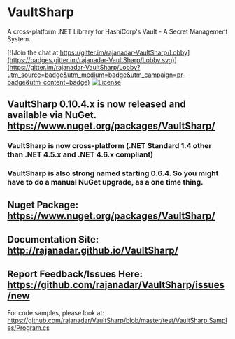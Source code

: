 VaultSharp
==========

A cross-platform .NET Library for HashiCorp's Vault - A Secret Management System.

[![Join the chat at https://gitter.im/rajanadar-VaultSharp/Lobby](https://badges.gitter.im/rajanadar-VaultSharp/Lobby.svg)](https://gitter.im/rajanadar-VaultSharp/Lobby?utm_source=badge&utm_medium=badge&utm_campaign=pr-badge&utm_content=badge)	
[![License](https://img.shields.io/:license-apache%202.0-brightgreen.svg)](http://www.apache.org/licenses/LICENSE-2.0.html)	
 
 ## VaultSharp 0.10.4.x is now released and available via NuGet. https://www.nuget.org/packages/VaultSharp/	
 
 ### VaultSharp is now cross-platform (.NET Standard 1.4 other than .NET 4.5.x and .NET 4.6.x compliant)	
 ### VaultSharp is also strong named starting 0.6.4. So you might have to do a manual NuGet upgrade, as a one time thing.	
 
 ## Nuget Package: https://www.nuget.org/packages/VaultSharp/	
 ## Documentation Site: http://rajanadar.github.io/VaultSharp/	
 ## Report Feedback/Issues Here: https://github.com/rajanadar/VaultSharp/issues/new

 For code samples, please look at: https://github.com/rajanadar/VaultSharp/blob/master/test/VaultSharp.Samples/Program.cs